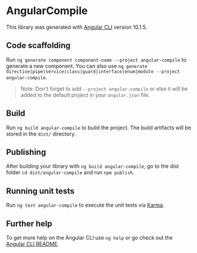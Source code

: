 # AngularCompile

This library was generated with [Angular CLI](https://github.com/angular/angular-cli) version 10.1.5.

## Code scaffolding

Run `ng generate component component-name --project angular-compile` to generate a new component. You can also use `ng generate directive|pipe|service|class|guard|interface|enum|module --project angular-compile`.
> Note: Don't forget to add `--project angular-compile` or else it will be added to the default project in your `angular.json` file. 

## Build

Run `ng build angular-compile` to build the project. The build artifacts will be stored in the `dist/` directory.

## Publishing

After building your library with `ng build angular-compile`, go to the dist folder `cd dist/angular-compile` and run `npm publish`.

## Running unit tests

Run `ng test angular-compile` to execute the unit tests via [Karma](https://karma-runner.github.io).

## Further help

To get more help on the Angular CLI use `ng help` or go check out the [Angular CLI README](https://github.com/angular/angular-cli/blob/master/README.md).

